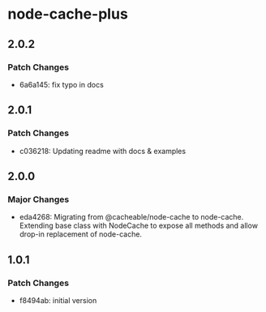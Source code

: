 # node-cache-plus

## 2.0.2

### Patch Changes

- 6a6a145: fix typo in docs

## 2.0.1

### Patch Changes

- c036218: Updating readme with docs & examples

## 2.0.0

### Major Changes

- eda4268: Migrating from @cacheable/node-cache to node-cache. Extending base class with NodeCache to expose all methods and allow drop-in replacement of node-cache.

## 1.0.1

### Patch Changes

- f8494ab: initial version
